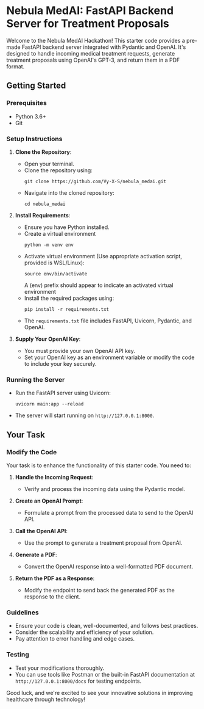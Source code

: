 # Nebula MedAI: FastAPI Backend Server for Treatment Proposals

Welcome to the Nebula MedAI Hackathon! This starter code provides a pre-made FastAPI backend server integrated with Pydantic and OpenAI. It's designed to handle incoming medical treatment requests, generate treatment proposals using OpenAI's GPT-3, and return them in a PDF format.

## Getting Started

### Prerequisites
- Python 3.6+
- Git

### Setup Instructions

1. **Clone the Repository**:
   - Open your terminal.
   - Clone the repository using:
     ```
     git clone https://github.com/Vy-X-S/nebula_medai.git
     ```
   - Navigate into the cloned repository:
     ```
     cd nebula_medai
     ```

2. **Install Requirements**:
   - Ensure you have Python installed.
   - Create a virtual environment
     ```
     python -m venv env
     ```
   - Activate virtual environment (Use appropriate activation script, provided is WSL/Linux):
     ```
     source env/bin/activate
     ```
     A (env) prefix should appear to indicate an activated virtual environment
   - Install the required packages using:
     ```
     pip install -r requirements.txt
     ```
   - The `requirements.txt` file includes FastAPI, Uvicorn, Pydantic, and OpenAI.

3. **Supply Your OpenAI Key**:
   - You must provide your own OpenAI API key.
   - Set your OpenAI key as an environment variable or modify the code to include your key securely.

### Running the Server

- Run the FastAPI server using Uvicorn:
  ```
  uvicorn main:app --reload
  ```
- The server will start running on `http://127.0.0.1:8000`.

## Your Task

### Modify the Code

Your task is to enhance the functionality of this starter code. You need to:

1. **Handle the Incoming Request**:
   - Verify and process the incoming data using the Pydantic model.

2. **Create an OpenAI Prompt**:
   - Formulate a prompt from the processed data to send to the OpenAI API.

3. **Call the OpenAI API**:
   - Use the prompt to generate a treatment proposal from OpenAI.

4. **Generate a PDF**:
   - Convert the OpenAI response into a well-formatted PDF document.

5. **Return the PDF as a Response**:
   - Modify the endpoint to send back the generated PDF as the response to the client.

### Guidelines

- Ensure your code is clean, well-documented, and follows best practices.
- Consider the scalability and efficiency of your solution.
- Pay attention to error handling and edge cases.

### Testing

- Test your modifications thoroughly.
- You can use tools like Postman or the built-in FastAPI documentation at `http://127.0.0.1:8000/docs` for testing endpoints.

Good luck, and we're excited to see your innovative solutions in improving healthcare through technology!
